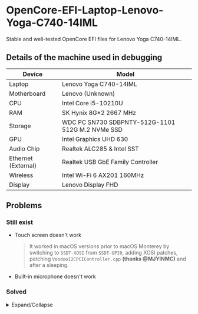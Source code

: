 # OpenCore-EFI-Laptop-Lenovo-Yoga-C740-14IML

Stable and well-tested OpenCore EFI files for Lenovo Yoga C740-14IML.

## Details of the machine used in debugging

| Device      | Model               |
| ----------- | ------------------- |
| Laptop      | Lenovo Yoga C740-14IML |
| Motherboard | Lenovo (Unknown)    |
| CPU         | Intel Core i5-10210U |
| RAM         | SK Hynix 8G\*2 2667 MHz |
| Storage     | WDC PC SN730 SDBPNTY-512G-1101 512G M.2 NVMe SSD |
| GPU         | Intel Graphics UHD 630 |
| Audio Chip  | Realtek ALC285 & Intel SST |
| Ethernet (External) | Realtek USB GbE Family Controller |
| Wireless    | Intel Wi-Fi 6 AX201 160MHz |
| Display     | Lenovo Display FHD  |

## Problems

### Still exist

- Touch screen doesn't work
  > It worked in macOS versions prior to macOS Monterey by switching to `SSDT-XOSI` from `SSDT-GPI0`, adding XOSI patches, patching `VoodooI2CPCIController.cpp` **(thanks @MJYINMC)** and after a sleeping.
- Built-in microphone doesn't work

### Solved

<details>
<summary>Expand/Collapse</summary>

_Sorted by discovered date, newer to older._

- System Preferences app crash (or freeze or throw a "Could not load ... preference pane" error) when trying to open the following panes:
  - Siri
  - Accessibility
  - Network
  - Bluetooth
  - Mouse
  > Fixed by removing `IntelBluetoothInjector.kext` and adding `BlueToolFixup.kext`, credit to [extra instructions for Monterey users](https://openintelwireless.github.io/IntelBluetoothFirmware/FAQ.html#what-additional-steps-should-i-do-to-make-bluetooth-work-on-macos-monterey-and-newer) by [OpenIntelWireless](https://github.com/OpenIntelWireless).
- Extremely slow OS starting-up
  > Same cause and solution as the crashing of System Preferences.
- The audio chip failed to drive
  > AppleALC.kext with `layout-id` 61 is OK.
- Unable to enter macOS 11.0.1 Installer (Whether it is in-system upgrade or USB upgrade)
  > You have to set the value of DVMT pre-allocated by **patching BIOS** (setting it in the `config.plist` for OpenCore won't work). See [here](https://zhuanlan.zhihu.com/p/266400995) for the instructions and **thanks @MJYINMC**.
- Stuck on `apfs_module_start... Previous shutdown cause...` while booting into the installer
  > Not problems with EFI files, solved after reflash the USB Installer.
- Stuck on `IOG flags ... Generation from SMC report as ... IOPPF ...` while booting into the installer
  > Solved after fixing SSDTs, adding some kernel extensions, etc.
- Stuck on `[ PCI configuration end, bridges 2, devices 20 ]` while booting into the installer
  > Solved after reordering the SSDTs.

</details>
